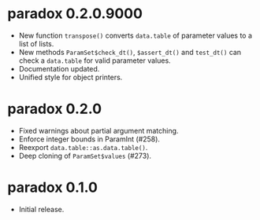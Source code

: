 # paradox 0.2.0.9000

* New function `transpose()` converts `data.table` of parameter values to a list of lists.
* New methods `ParamSet$check_dt()`, `$assert_dt()` and `test_dt()` can check a `data.table` for valid parameter values.
* Documentation updated.
* Unified style for object printers.

# paradox 0.2.0

* Fixed warnings about partial argument matching.
* Enforce integer bounds in ParamInt (#258).
* Reexport `data.table::as.data.table()`.
* Deep cloning of `ParamSet$values` (#273).

# paradox 0.1.0

* Initial release.
